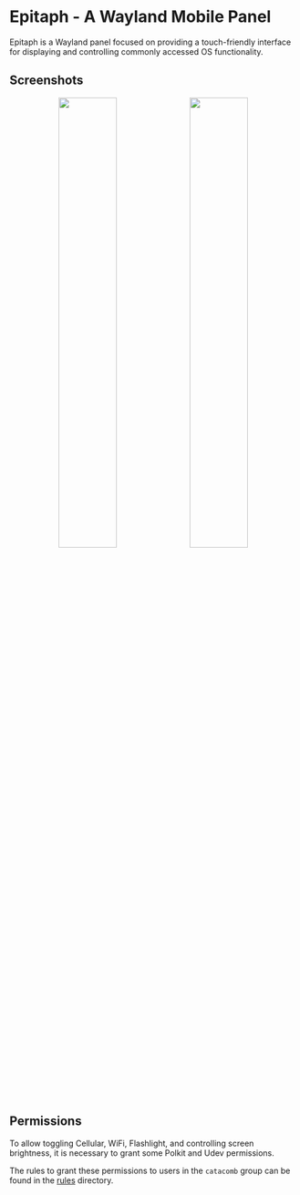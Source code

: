 # Epitaph - A Wayland Mobile Panel

Epitaph is a Wayland panel focused on providing a touch-friendly interface for
displaying and controlling commonly accessed OS functionality.

## Screenshots

<p align="center">
  <img src="https://user-images.githubusercontent.com/8886672/210189210-6a70de47-1bfe-46e0-b4e7-e4921a9c5ff5.png" width="45%"/>
  <img src="https://user-images.githubusercontent.com/8886672/210189206-3d9d738f-dd60-47bb-99ab-7a6450be9da1.png" width="45%"/>
</p>

## Permissions

To allow toggling Cellular, WiFi, Flashlight, and controlling screen brightness,
it is necessary to grant some Polkit and Udev permissions.

The rules to grant these permissions to users in the `catacomb` group can be
found in the [rules](./rules) directory.
